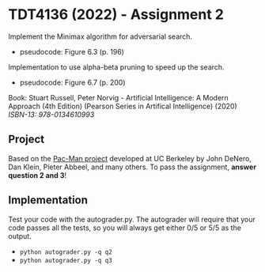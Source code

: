 # TDT4136 (2022) - Assignment 2
Implement the Minimax algorithm for adversarial search.
- pseudocode: Figure 6.3 (p. 196)

Implementation to use alpha-beta pruning to speed up the search.
- pseudocode: Figure 6.7 (p. 200) 

Book: Stuart Russell, Peter Norvig - Artificial Intelligence: A Modern Approach (4th Edition) (Pearson Series in Artifical Intelligence) (2020)
<br>*ISBN-13: 978-0134610993*

## Project
Based on the [Pac-Man project](https://inst.eecs.berkeley.edu/~cs188/su21/project2/) developed at UC Berkeley by John DeNero, Dan Klein, Pieter Abbeel, and many others. 
To pass the assignment, **answer question 2 and 3**!

## Implementation
Test your code with the autograder.py. The autograder will require that your code passes all the tests, so you will always get either 0/5 or 5/5 as the output.
- `python autograder.py -q q2`
- `python autograder.py -q q3`
